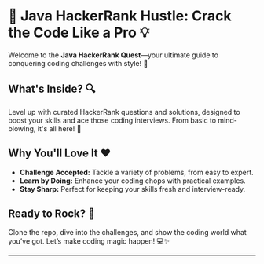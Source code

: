 
# 🚀 Java HackerRank Hustle: Crack the Code Like a Pro 💡

Welcome to the **Java HackerRank Quest**—your ultimate guide to conquering coding challenges with style! 🌟

## What's Inside? 🔍

Level up with curated HackerRank questions and solutions, designed to boost your skills and ace those coding interviews. From basic to mind-blowing, it's all here! 🚀

## Why You'll Love It ❤️

- **Challenge Accepted:** Tackle a variety of problems, from easy to expert.
- **Learn by Doing:** Enhance your coding chops with practical examples.
- **Stay Sharp:** Perfect for keeping your skills fresh and interview-ready.

## Ready to Rock? 🎸

Clone the repo, dive into the challenges, and show the coding world what you’ve got. Let’s make coding magic happen! 💻✨

---
